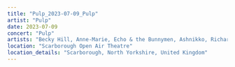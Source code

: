 ```yaml
---
title: "Pulp_2023-07-09_Pulp"
artist: "Pulp"
date: 2023-07-09
concert: "Pulp"
artists: "Becky Hill, Anne-Marie, Echo & the Bunnymen, Ashnikko, Richard Hawley, Cassia, Pulp, Aitch, CMAT, Wet Leg, Blondie, The Orielles"
location: "Scarborough Open Air Theatre"
location_details: "Scarborough, North Yorkshire, United Kingdom"
---
```

